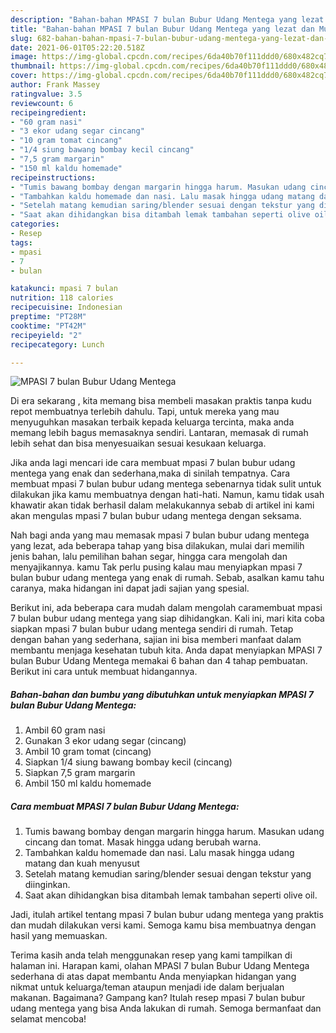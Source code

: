 ```yaml
---
description: "Bahan-bahan MPASI 7 bulan Bubur Udang Mentega yang lezat dan Mudah Dibuat"
title: "Bahan-bahan MPASI 7 bulan Bubur Udang Mentega yang lezat dan Mudah Dibuat"
slug: 682-bahan-bahan-mpasi-7-bulan-bubur-udang-mentega-yang-lezat-dan-mudah-dibuat
date: 2021-06-01T05:22:20.518Z
image: https://img-global.cpcdn.com/recipes/6da40b70f111ddd0/680x482cq70/mpasi-7-bulan-bubur-udang-mentega-foto-resep-utama.jpg
thumbnail: https://img-global.cpcdn.com/recipes/6da40b70f111ddd0/680x482cq70/mpasi-7-bulan-bubur-udang-mentega-foto-resep-utama.jpg
cover: https://img-global.cpcdn.com/recipes/6da40b70f111ddd0/680x482cq70/mpasi-7-bulan-bubur-udang-mentega-foto-resep-utama.jpg
author: Frank Massey
ratingvalue: 3.5
reviewcount: 6
recipeingredient:
- "60 gram nasi"
- "3 ekor udang segar cincang"
- "10 gram tomat cincang"
- "1/4 siung bawang bombay kecil cincang"
- "7,5 gram margarin"
- "150 ml kaldu homemade"
recipeinstructions:
- "Tumis bawang bombay dengan margarin hingga harum. Masukan udang cincang dan tomat. Masak hingga udang berubah warna."
- "Tambahkan kaldu homemade dan nasi. Lalu masak hingga udang matang dan kuah menyusut"
- "Setelah matang kemudian saring/blender sesuai dengan tekstur yang diinginkan."
- "Saat akan dihidangkan bisa ditambah lemak tambahan seperti olive oil."
categories:
- Resep
tags:
- mpasi
- 7
- bulan

katakunci: mpasi 7 bulan 
nutrition: 118 calories
recipecuisine: Indonesian
preptime: "PT28M"
cooktime: "PT42M"
recipeyield: "2"
recipecategory: Lunch

---
```



![MPASI 7 bulan Bubur Udang Mentega](https://img-global.cpcdn.com/recipes/6da40b70f111ddd0/680x482cq70/mpasi-7-bulan-bubur-udang-mentega-foto-resep-utama.jpg)

Di era  sekarang , kita memang bisa membeli masakan praktis tanpa kudu repot membuatnya terlebih dahulu. Tapi, untuk mereka yang mau menyuguhkan masakan terbaik kepada keluarga tercinta, maka anda memang lebih bagus memasaknya sendiri. Lantaran, memasak di rumah lebih sehat dan bisa menyesuaikan sesuai kesukaan keluarga.

Jika anda lagi mencari ide cara membuat mpasi 7 bulan bubur udang mentega yang enak dan sederhana,maka di sinilah tempatnya. Cara membuat mpasi 7 bulan bubur udang mentega  sebenarnya tidak sulit untuk dilakukan jika kamu membuatnya dengan hati-hati. Namun, kamu tidak usah khawatir akan tidak berhasil dalam melakukannya 
sebab di artikel ini kami akan mengulas mpasi 7 bulan bubur udang mentega dengan seksama.  



Nah bagi anda yang mau memasak mpasi 7 bulan bubur udang mentega yang lezat, ada beberapa tahap yang bisa dilakukan, mulai dari memilih jenis bahan, lalu pemilihan bahan segar, hingga cara mengolah dan menyajikannya. kamu Tak perlu pusing kalau mau menyiapkan mpasi 7 bulan bubur udang mentega yang enak di rumah. Sebab, asalkan kamu  tahu caranya, maka hidangan ini dapat jadi sajian yang spesial.

Berikut ini, ada beberapa cara mudah dalam mengolah caramembuat mpasi 7 bulan bubur udang mentega yang siap dihidangkan. Kali ini, mari kita coba siapkan mpasi 7 bulan bubur udang mentega sendiri di rumah. Tetap dengan bahan yang sederhana, sajian ini bisa memberi manfaat dalam membantu menjaga kesehatan tubuh kita. Anda dapat menyiapkan MPASI 7 bulan Bubur Udang Mentega memakai 6 bahan dan 4 tahap pembuatan. Berikut ini cara untuk membuat hidangannya.

<!--inarticleads1-->

##### Bahan-bahan dan bumbu yang dibutuhkan untuk menyiapkan MPASI 7 bulan Bubur Udang Mentega:

1. Ambil 60 gram nasi
1. Gunakan 3 ekor udang segar (cincang)
1. Ambil 10 gram tomat (cincang)
1. Siapkan 1/4 siung bawang bombay kecil (cincang)
1. Siapkan 7,5 gram margarin
1. Ambil 150 ml kaldu homemade




<!--inarticleads2-->

##### Cara membuat MPASI 7 bulan Bubur Udang Mentega:

1. Tumis bawang bombay dengan margarin hingga harum. Masukan udang cincang dan tomat. Masak hingga udang berubah warna.
1. Tambahkan kaldu homemade dan nasi. Lalu masak hingga udang matang dan kuah menyusut
1. Setelah matang kemudian saring/blender sesuai dengan tekstur yang diinginkan.
1. Saat akan dihidangkan bisa ditambah lemak tambahan seperti olive oil.




Jadi, itulah artikel tentang  mpasi 7 bulan bubur udang mentega  yang praktis dan mudah dilakukan versi kami. Semoga kamu bisa membuatnya dengan hasil yang memuaskan. 

Terima kasih anda telah menggunakan resep yang kami tampilkan di halaman ini. Harapan kami, olahan  MPASI 7 bulan Bubur Udang Mentega sederhana di atas dapat membantu Anda menyiapkan hidangan yang nikmat untuk keluarga/teman ataupun menjadi ide dalam berjualan makanan. Bagaimana? Gampang kan? Itulah resep mpasi 7 bulan bubur udang mentega yang bisa Anda lakukan di rumah. Semoga bermanfaat dan selamat mencoba!

